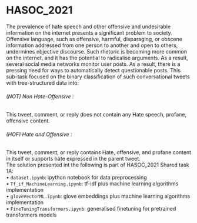 # HASOC_2021
The prevalence of hate speech and other offensive and undesirable information on the internet presents a significant problem to society. Offensive language, such as offensive, harmful, disparaging, or obscene information addressed from one person to another and open to others, undermines objective discourse. Such rhetoric is becoming more common on the internet, and it has the potential to radicalise arguments. As a result, several social media networks monitor user posts. As a result, there is a pressing need for ways to automatically detect questionable posts.
This sub-task focused on the binary classification of such
conversational tweets with tree-structured data into:
<br>
###### (NOT) Non Hate-Offensive : 
This tweet, comment, or reply does not contain any Hate
speech, profane, offensive content.<br>
###### (HOF) Hate and Offensive : 
This tweet, comment, or reply contains Hate, offensive, and
profane content in itself or supports hate expressed in the parent tweet.
<br>
The solution presented int the following is part of HASOC_2021 Shared task 1A:<br>
• ```dataset.ipynb```: ipython notebook for data preprocessing<br>
• ```Tf_if_MachineLearning.ipynb```: tf-idf plus machine learning algorithms implementation<br>
• ```gloveVectorML.ipynb```: glove embeddings plus machine learning algorithms implementation<br>
• ```FineTuningTransformers.ipynb```: generalised finetuning for pretrained transformers models   
